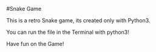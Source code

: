 #Snake Game 

This is a retro Snake game, its created only with Python3.

You can run the file in the Terminal with python3!

Have fun on the Game!
